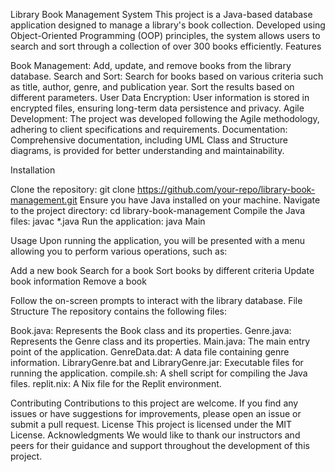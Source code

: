 Library Book Management System
This project is a Java-based database application designed to manage a library's book collection. Developed using Object-Oriented Programming (OOP) principles, the system allows users to search and sort through a collection of over 300 books efficiently.
Features

Book Management: Add, update, and remove books from the library database.
Search and Sort: Search for books based on various criteria such as title, author, genre, and publication year. Sort the results based on different parameters.
User Data Encryption: User information is stored in encrypted files, ensuring long-term data persistence and privacy.
Agile Development: The project was developed following the Agile methodology, adhering to client specifications and requirements.
Documentation: Comprehensive documentation, including UML Class and Structure diagrams, is provided for better understanding and maintainability.

Installation

Clone the repository: git clone https://github.com/your-repo/library-book-management.git
Ensure you have Java installed on your machine.
Navigate to the project directory: cd library-book-management
Compile the Java files: javac *.java
Run the application: java Main

Usage
Upon running the application, you will be presented with a menu allowing you to perform various operations, such as:

Add a new book
Search for a book
Sort books by different criteria
Update book information
Remove a book

Follow the on-screen prompts to interact with the library database.
File Structure
The repository contains the following files:

Book.java: Represents the Book class and its properties.
Genre.java: Represents the Genre class and its properties.
Main.java: The main entry point of the application.
GenreData.dat: A data file containing genre information.
LibraryGenre.bat and LibraryGenre.jar: Executable files for running the application.
compile.sh: A shell script for compiling the Java files.
replit.nix: A Nix file for the Replit environment.

Contributing
Contributions to this project are welcome. If you find any issues or have suggestions for improvements, please open an issue or submit a pull request.
License
This project is licensed under the MIT License.
Acknowledgments
We would like to thank our instructors and peers for their guidance and support throughout the development of this project.
